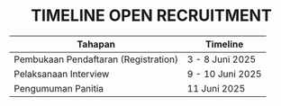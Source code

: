 <h1 style="text-align: center;">TIMELINE OPEN RECRUITMENT</h1>

| **Tahapan**                 | **Timeline**                    |
|------------------------------|--------------------------------|
| Pembukaan Pendaftaran (Registration)        | 3 - 8 Juni 2025               |
| Pelaksanaan Interview | 9 - 10 Juni 2025             |
| Pengumuman Panitia | 11 Juni 2025             |